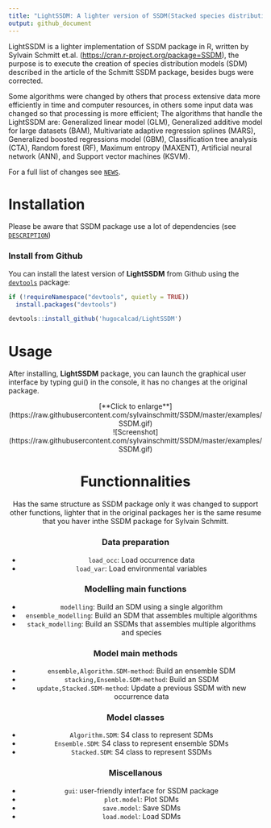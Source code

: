 ```yaml
---
title: "LightSSDM: A lighter version of SSDM(Stacked species distribution modelling) packages"
output: github_document
---
```


LightSSDM is a lighter implementation of SSDM package in R, written by Sylvain Schmitt et.al. (https://cran.r-project.org/package=SSDM), the purpose is to execute the creation of species distribution models (SDM) described in the article of the Schmitt SSDM package, besides bugs were corrected.

Some algorithms were changed by others that process extensive data more efficiently in time and computer resources, in others some input data was changed so that processing is more efficient; The algorithms that handle the LightSSDM are: Generalized linear model (GLM), Generalized additive model for large datasets (BAM), Multivariate adaptive regression splines (MARS), Generalized boosted regressions model (GBM), Classification tree analysis (CTA), Random forest (RF), Maximum entropy (MAXENT), Artificial neural network (ANN), and Support vector machines (KSVM).

For a full list of changes see [`NEWS`](./NEWS.md).

# Installation

Please be aware that SSDM package use a lot of dependencies (see [`DESCRIPTION`](./DESCRIPTION))

### Install from Github

You can install the latest version of **LightSSDM** from Github using the [`devtools`](https://github.com/hadley/devtools) package:

```r
if (!requireNamespace("devtools", quietly = TRUE))
  install.packages("devtools")

devtools::install_github('hugocalcad/LightSSDM')
```

# Usage

After installing, **LightSSDM** package, you can launch the graphical user interface by typing gui() in the console, it has no changes at the original package.

<center>
[**Click to enlarge**](https://raw.githubusercontent.com/sylvainschmitt/SSDM/master/examples/SSDM.gif)<center>
![Screenshot](https://raw.githubusercontent.com/sylvainschmitt/SSDM/master/examples/SSDM.gif)

# Functionnalities

Has the same structure as SSDM package only it was changed to support other functions, lighter that in the original packages her is the same resume that you haver inthe SSDM package for Sylvain Schmitt.

### Data preparation

* `load_occ`: Load occurrence data
* `load_var`: Load environmental variables

### Modelling main functions

* `modelling`: Build an SDM using a single algorithm
* `ensemble_modelling`: Build an SDM that assembles multiple algorithms
* `stack_modelling`: Build an SSDMs that assembles multiple algorithms and species

### Model main methods

* `ensemble,Algorithm.SDM-method`: Build an ensemble SDM
* `stacking,Ensemble.SDM-method`: Build an SSDM
* `update,Stacked.SDM-method`: Update a previous SSDM with new occurrence data

### Model classes

* `Algorithm.SDM`: S4 class to represent SDMs
* `Ensemble.SDM`: S4 class to represent ensemble SDMs
* `Stacked.SDM`: S4 class to represent SSDMs

### Miscellanous

* `gui`: user-friendly interface for SSDM package
* `plot.model`: Plot SDMs
* `save.model`: Save SDMs
* `load.model`: Load SDMs
